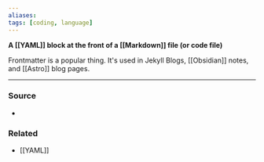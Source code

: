 ```yaml
---
aliases: 
tags: [coding, language]
---
```

**A [[YAML]] block at the front of a [[Markdown]] file (or code file)**

Frontmatter is a popular thing. It's used in Jekyll Blogs, [[Obsidian]] notes, and [[Astro]] blog pages.

---
### Source
- 

### Related
- [[YAML]]
 